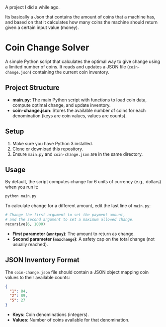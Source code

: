 A project I did a while ago.

Its basically a Json that contains the amount of coins that a machine has, and based on that it calculates how many coins the machine should return given a certain input value (money).

# Coin Change Solver

A simple Python script that calculates the optimal way to give change using a limited number of coins. It reads and updates a JSON file (`coin-change.json`) containing the current coin inventory.

## Project Structure

* **main.py**: The main Python script with functions to load coin data, compute optimal change, and update inventory.
* **coin-change.json**: Stores the available number of coins for each denomination (keys are coin values, values are counts).

## Setup

1. Make sure you have Python 3 installed.
2. Clone or download this repository.
3. Ensure `main.py` and `coin-change.json` are in the same directory.

## Usage

By default, the script computes change for 6 units of currency (e.g., dollars) when you run it:

```bash
python main.py
```

To calculate change for a different amount, edit the last line of `main.py`:

```python
# Change the first argument to set the payment amount,
# and the second argument to set a maximum allowed change.
recursive(6, 1000)
```

* **First parameter (`amntpay`)**: The amount to return as change.
* **Second parameter (`maxchange`)**: A safety cap on the total change (not usually reached).

## JSON Inventory Format

The `coin-change.json` file should contain a JSON object mapping coin values to their available counts:

```json
{
  "1": 84,
  "2": 89,
  "5": 27
}
```

* **Keys**: Coin denominations (integers).
* **Values**: Number of coins available for that denomination.
